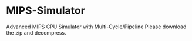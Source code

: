 # MIPS-Simulator
Advanced MIPS CPU Simulator with Multi-Cycle/Pipeline
Please download the zip and decompress.
